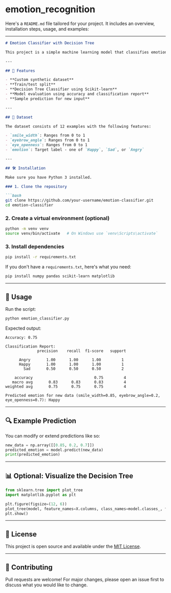 # emotion_recognition
Here's a `README.md` file tailored for your project. It includes an overview, installation steps, usage, and examples:

---

````markdown
# Emotion Classifier with Decision Tree

This project is a simple machine learning model that classifies emotions based on facial features using a Decision Tree Classifier. It uses a small, custom dataset of numerical features such as smile width, eyebrow angle, and eye openness to predict one of three emotions: **Happy**, **Sad**, or **Angry**.

---

## 🧠 Features

- **Custom synthetic dataset**
- **Train/test split**
- **Decision Tree Classifier using Scikit-learn**
- **Model evaluation using accuracy and classification report**
- **Sample prediction for new input**

---

## 📁 Dataset

The dataset consists of 12 examples with the following features:

- `smile_width`: Ranges from 0 to 1
- `eyebrow_angle`: Ranges from 0 to 1
- `eye_openness`: Ranges from 0 to 1
- `emotion`: Target label - one of `Happy`, `Sad`, or `Angry`

---

## 🛠 Installation

Make sure you have Python 3 installed.

### 1. Clone the repository

```bash
git clone https://github.com/your-username/emotion-classifier.git
cd emotion-classifier
````

### 2. Create a virtual environment (optional)

```bash
python -m venv venv
source venv/bin/activate   # On Windows use `venv\Scripts\activate`
```

### 3. Install dependencies

```bash
pip install -r requirements.txt
```

If you don't have a `requirements.txt`, here's what you need:

```bash
pip install numpy pandas scikit-learn matplotlib
```

---

## 🚀 Usage

Run the script:

```bash
python emotion_classifier.py
```

Expected output:

```text
Accuracy: 0.75

Classification Report:
              precision    recall  f1-score   support

      Angry       1.00      1.00      1.00         1
      Happy       1.00      1.00      1.00         1
        Sad       0.50      0.50      0.50         2

    accuracy                           0.75         4
   macro avg       0.83      0.83      0.83         4
weighted avg       0.75      0.75      0.75         4

Predicted emotion for new data (smile_width=0.85, eyebrow_angle=0.2, eye_openness=0.7): Happy
```

---

## 🔍 Example Prediction

You can modify or extend predictions like so:

```python
new_data = np.array([[0.85, 0.2, 0.7]])
predicted_emotion = model.predict(new_data)
print(predicted_emotion)
```

---

## 📊 Optional: Visualize the Decision Tree

```python
from sklearn.tree import plot_tree
import matplotlib.pyplot as plt

plt.figure(figsize=(12, 6))
plot_tree(model, feature_names=X.columns, class_names=model.classes_, filled=True)
plt.show()
```

---

## 📄 License

This project is open source and available under the [MIT License](LICENSE).

---

## 🤝 Contributing

Pull requests are welcome! For major changes, please open an issue first to discuss what you would like to change.

